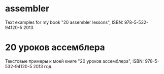 # assembler
Text examples for my book "20 assembler lessons", ISBN: 978-5-532-94120-5
2013.

# 20 уроков ассемблера
Текстовые примеры к моей книге "20 уроков ассемблера", ISBN: 978-5-532-94120-5
2013 год.
